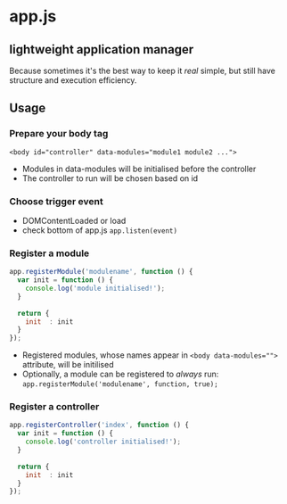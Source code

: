# app.js
## lightweight application manager
Because sometimes it's the best way to keep it *real* simple, but still have structure and execution efficiency.

## Usage

### Prepare your body tag
`<body id="controller" data-modules="module1 module2 ...">`
* Modules in data-modules will be initialised before the controller
* The controller to run will be chosen based on id

### Choose trigger event
* DOMContentLoaded or load
* check bottom of app.js `app.listen(event)`

### Register a module

```javascript
app.registerModule('modulename', function () {
  var init = function () {
    console.log('module initialised!');
  }
  
  return {
    init  : init
  }
});
```

* Registered modules, whose names appear in `<body data-modules="">` attribute, will be initilised
* Optionally, a module can be registered to _always_ run: `app.registerModule('modulename', function, true);`

### Register a controller

```javascript
app.registerController('index', function () {
  var init = function () {
    console.log('controller initialised!');
  }
  
  return {
    init  : init
  }
});
```

